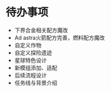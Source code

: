 # 待办事项 

- 下界合金相关配方魔改
- Ad astra火箭配方完善，燃料配方魔改
- 自定义作物
- 自定义探险遗迹
- 星球特色设计
- 新模组添加、适配
- 后续流程设计
- 任务线与背景介绍
